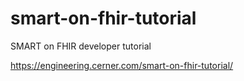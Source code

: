 # smart-on-fhir-tutorial
SMART on FHIR developer tutorial

https://engineering.cerner.com/smart-on-fhir-tutorial/
